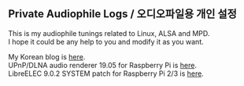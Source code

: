 ## Private Audiophile Logs / 오디오파일용 개인 설정

This is my audiophile tunings related to Linux, ALSA and MPD.  
I hope it could be any help to you and modify it as you want.

My Korean blog is [here](http://parkmino45.blog.me/).  
UPnP/DLNA audio renderer 19.05 for Raspberry Pi is [here](https://drive.google.com/file/d/15fnX9ikCTS60DU2XzJdwe9ajlkXqgvVK/view?usp=sharing).  
LibreELEC 9.0.2 SYSTEM patch for Raspberry Pi 2/3 is [here](https://drive.google.com/file/d/1aNfiS0puf1A7WI5m-qAm1nI7neO-uL0d/view?usp=sharing).